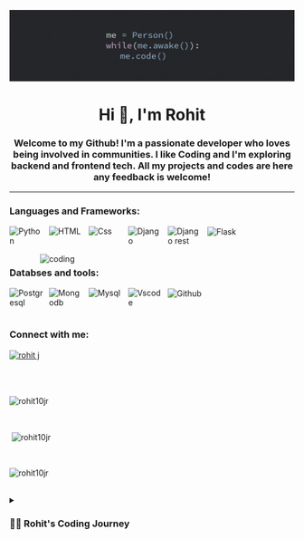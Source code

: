 ![logo](https://github.com/Rohit10jr/Rohit10jr/blob/main/coding%20banner.jpg)
<h1 align="center">Hi 👋, I'm Rohit</h1>
<h3 align="center">Welcome to my Github! I'm a passionate developer who loves being involved in communities. I like Coding and I'm exploring backend and frontend tech. All my projects and codes are here any feedback is welcome!</h3>
<hr>
<div>
<h3 align="left">Languages and Frameworks:</h3>
<p align="left">
<a target="blank">
<img align="left" alt="Python" width="60px" style="padding-right:10px;" src="https://cdn.jsdelivr.net/gh/devicons/devicon/icons/python/python-original.svg"/>
<img align="left" alt="HTML" width="60px" style="padding-right:10px;" src="https://cdn.jsdelivr.net/gh/devicons/devicon/icons/html5/html5-original.svg"/>
<img align="left" alt="Css" width="60px" style="padding-right:10px;" src="https://cdn.jsdelivr.net/gh/devicons/devicon/icons/css3/css3-original.svg"/>
<img align="left" alt="Django" width="60px" style="padding-right:10px;" src="https://cdn.worldvectorlogo.com/logos/django.svg"/>
<img align="left" alt="Django rest" width="60px" style="padding-right:10px;" src="https://daniel.feldroy.com/images/drf.png"/>
<img align="center" alt="Flask" width="60px" style="padding-right:10px;" src="https://cdn.jsdelivr.net/gh/devicons/devicon/icons/flask/flask-original.svg"/>
</a>   
</p>
</div>
<br>
<img align="right" alt="coding" width="450" src="https://user-images.githubusercontent.com/55389276/140866485-8fb1c876-9a8f-4d6a-98dc-08c4981eaf70.gif">
<div>
<h3 align="left">Databses and tools:</h3>
<p align="left">
<a target="blank">
<img align="left" alt="Postgresql" width="60px" style="padding-right:10px;" src="https://cdn.jsdelivr.net/gh/devicons/devicon/icons/postgresql/postgresql-original.svg"/>
<img align="left" alt="Mongodb" width="60px" style="padding-right:10px;" src="https://cdn.jsdelivr.net/gh/devicons/devicon/icons/mongodb/mongodb-original.svg"/>
<img align="left" alt="Mysql" width="60px" style="padding-right:10px;" src="https://cdn.jsdelivr.net/gh/devicons/devicon/icons/mysql/mysql-original-wordmark.svg"/>
<img align="left" alt="Vscode" width="60px" style="padding-right:10px;" src="https://cdn.jsdelivr.net/gh/devicons/devicon/icons/vscode/vscode-original.svg"/>
<img align="center" alt="Github" width="60px" style="padding-right:10px;" src="https://cdn.jsdelivr.net/gh/devicons/devicon/icons/github/github-original.svg"/>
</a>
</p> 
</div>
<br>
<div>
<h3 align="left">Connect with me:</h3>
<p align="left">
<a href="https://linkedin.com/in/rohit j" target="blank"><img align="center" src="https://raw.githubusercontent.com/rahuldkjain/github-profile-readme-generator/master/src/images/icons/Social/linked-in-alt.svg" alt="rohit j" height="50" width="50" /></a>
</p>
</div>
<br>
<br>
<div><p><img align="center" src="https://github-readme-stats.vercel.app/api/top-langs?username=rohit10jr&show_icons=true&locale=en&layout=compact" alt="rohit10jr" /></p>
<br>
<p>&nbsp;<img align="center" src="https://github-readme-stats.vercel.app/api?username=rohit10jr&show_icons=true&locale=en" alt="rohit10jr" /></p>
<br>
<p><img align="center" src="https://github-readme-streak-stats.herokuapp.com/?user=rohit10jr&" alt="rohit10jr" /></p>
</div>
<br>
<details>
 <summary><h3>👨‍💻 Rohit's Coding Journey</h3></summary>
   I started my coding journey after failing to generate revenue from a website that I built. As a tech 
enthusiast and with some prior coding knowledge I wanted to learn everything about web development. After learning backend development with some guidance and help, now I have started my journey to take on frontend technologies.

